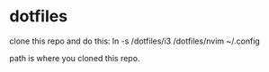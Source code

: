 # dotfiles
clone this repo and do this:
ln -s <path>/dotfiles/i3 <path>/dotfiles/nvim ~/.config

path is where you cloned this repo.
